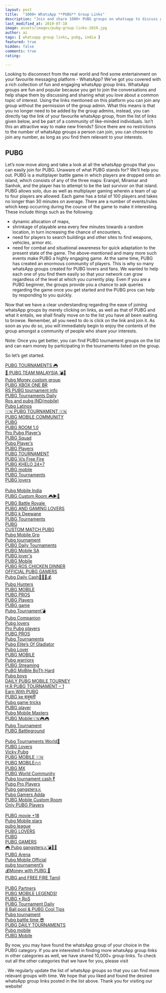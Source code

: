 ```yaml
---
layout: post
title:  "1000+ WhatsApp **PUBG** Group Links"
description: "Join and share 1000+ PUBG groups on whatsapp to discuss game strategy or find new friends and players."
last_modified_at: 2019-07-10
image: assets/images/pubg-group-links-2019.jpg
author: ai
tags: [ whatsapp group links, pubg, india ]
featured: true
hidden: false
comments: true
rating:

---
```


Looking to disconnect from the real world and find some entertainment on your favourite messaging platform - WhatsApp? We’ve got you covered with a rich collection of fun and engaging whatsApp group links. WhatsApp groups are fun and popular because you get to join the conversations and help shape them by discussing and sharing what you love about a common topic of interest. Using the links mentioned on this platform you can join any group without the permission of the group admin. What this means is that you no longer need to be added by the group admins, instead, you can directly tap the link of your favourite whatsApp group, from the list of links given below, and be part of a community of like-minded individuals. Isn’t this an attractive way to make new friends? Since there are no restrictions to the number of whatsApp groups a person can join, you can choose to join any number, as long as you find them relevant to your interests.


## PUBG

Let’s now move along and take a look at all the whatsApp groups that you can easily join for PUBG. Unaware of what PUBG stands for? We’ll help you out.
PUBG is a multiplayer battle game in which players are dropped onto an island, which consists of any of the three maps: Erangel, Miramar and Sanhok, and the player has to attempt to be the last survivor on that island. PUBG allows solo, duo as well as multiplayer gaming wherein a team of up to four players are allowed. Each game has a total of 100 players and takes no longer than 30 minutes on average. There are a number of events/rules which keep occurring during the course of the game to make it interesting. These include things such as the following:
-  dynamic allocation of maps,
- shrinkage of playable area every few minutes towards a random location, in turn increasing the chance of encounters,
- need for players to search buildings and other sites to find weapons, vehicles, armor etc.
- need for combat and situational awareness for quick adaptation to the present state of the game.
The above-mentioned and many more such events make PUBG a highly engaging game. At the same time, PUBG has created an enormous community of players. This is why so many whatsApp groups created for PUBG lovers and fans. We wanted to help each one of you find them easily so that your network can grow regardless of the level at which you currently play. Even if you are a PUBG beginner, the groups provide you a chance to ask queries regarding the game once you get started and the PUBG pros can help by responding to you quickly.

Now that we have a clear understanding regarding the ease of joining whatsApp groups by merely clicking on links, as well as that of PUBG and what it entails, we shall finally move on to the list you have all been waiting to browse. Remember, all you need to do is click on the link and join it. As soon as you do so, you will immediately begin to enjoy the contents of the group amongst a community of people who share your interests.

Note: Once you get better, you can find PUBG tournament groups on the list and can earn money by participating in the tournaments listed on the group.

So let’s get started.

<a href="https://chat.whatsapp.com/invite/LgMkdXIc9zN8MfGuC6HsLD">PUBG TOURNAMENTS 🎮</a><br />
<a href="https://chat.whatsapp.com/invite/EAYy6MxoXV37XEtZIj8jR4">🌸 PUBG TEAM MALAYSIA 💣🔫</a><br />
<a href="https://chat.whatsapp.com/invite/CJSKgJlvHLwAMg6AgrMoqi">Pubg Money custom group</a><br />
<a href="https://chat.whatsapp.com/invite/E8NXF3wYcqK202hyFxIx0P"> PUBG XBOX ONE BR </a><br />
<a href="https://chat.whatsapp.com/invite/6fysPgEXIaeJXGwTTIk2Sj">RS PUBG tournament info</a><br />
<a href="https://chat.whatsapp.com/invite/0l3jIZ5JX2A1pRaPBtXTy8">PUBG Tournaments Daily</a><br />
<a href="https://chat.whatsapp.com/invite/3X5xeBF833FHwgeFSCMJ8m">Ros and pubg IND(mobile)</a><br />
<a href="https://chat.whatsapp.com/invite/D1NmdsgAGqk6wTf2gpZJgj">Pubg Latinos</a><br />
<a href="https://chat.whatsapp.com/invite/JxTlU2LfBnaEIDgWBUdhjP">🇮🇳 PUBG TOURNAMENT 🇮🇳</a><br />
<a href="https://chat.whatsapp.com/invite/BRv037dvTImEHndbCBML9H">PUBG MOBILE COMMUNITY</a><br />
<a href="https://chat.whatsapp.com/invite/J60X7MZn4OVBKH2OsxDsor">PUBG</a><br />
<a href="https://chat.whatsapp.com/invite/FagY79pDSo7GJS1b7LAZtJ">PUBG ROOM 1.0</a><br />
<a href="https://chat.whatsapp.com/invite/GE6rxQevOVqGqvQqB2PbhI">Pro Pubg Player’s</a><br />
<a href="https://chat.whatsapp.com/invite/1jV9AWXgAZGGzcRL4eFkQH">PUBG Squad</a><br />
<a href="https://chat.whatsapp.com/invite/DmKyAqpom65AS8q4bNWng8">Pubg Player’s</a><br />
<a href="https://chat.whatsapp.com/invite/2fMsq5W6m0u5mu9kBbdgMz">PUBG Players</a><br />
<a href="https://chat.whatsapp.com/invite/IkT7t3TnghW3b6IAM3wu8r">PUBG TOURNAMENT</a><br />
<a href="https://chat.whatsapp.com/invite/2fxnO9IF9CHG5jyiepoUMl">PUBG V/s Free Fire</a><br />
<a href="https://chat.whatsapp.com/invite/LqlSQOvdb1fHDVLlhdLSaQ">PUBG KHELO 24×7</a><br />
<a href="https://chat.whatsapp.com/invite/4Hgt2aRHx2gBkr15HlEEpp">PUBG mobile</a><br />
<a href="https://chat.whatsapp.com/invite/J9pktmfMhtn9dbWwdKKTbe">PUBG Tournaments</a><br />
<a href="https://chat.whatsapp.com/invite/C5L4OXiu4MQ8wdw77wFI61">PUBG lovers</a><br />
<a href="https://chat.whatsapp.com/invite/4eNzcGbrgbuDlMYJaxPB2y"></a><br />
<a href="https://chat.whatsapp.com/invite/HZpOOqcwgnDDybfHMni1GF">Pubg Mobile India</a><br />
<a href="https://chat.whatsapp.com/invite/Ji7SggOJxHg6Y6XGaQPhPS">PUBG Custom Room 🎮▶🔫</a><br />
<a href="https://chat.whatsapp.com/invite/IIvmnCCZrsk5ZTg1dy0kgy">PUBG Battle Royale </a><br />
<a href="https://chat.whatsapp.com/invite/EmW4VNRZEhFA7fPruqsRKn">PUBG AND GAMING LOVERS</a><br />
<a href="https://chat.whatsapp.com/invite/KWTQPpaSVD0A02T2twlovv">PUBG k Deewane</a><br />
<a href="https://chat.whatsapp.com/invite/EgsvkysZwvP4YQPbfhTT7S">PUBG Tournaments</a><br />
<a href="https://chat.whatsapp.com/invite/EakI3B2VyH4D86LKNLH3KY">PUBG</a><br />
<a href="https://chat.whatsapp.com/invite/1hndTwyh87N9UC7C313DRc">CUSTOM MATCH PUBG</a><br />
<a href="https://chat.whatsapp.com/invite/LVjLbCZcqRfEQm5eORjRcF">Pubg Mobile Grp</a><br />
<a href="https://chat.whatsapp.com/invite/86qTuj6q4no9IyPFgFmnE4">Pubg tournament</a><br />
<a href="https://chat.whatsapp.com/invite/Hd3oculSBSE3vq9xTYSnM3">PUBG Daily Tournaments</a><br />
<a href="https://chat.whatsapp.com/invite/11m0FVJVmCvKOAYZgu0PCA">PUBG Mobile SA</a><br />
<a href="https://chat.whatsapp.com/invite/4q9y7yoLpST4NATrdM9ruE">PUBG lover's</a><br />
<a href="https://chat.whatsapp.com/invite/F1OseUGL0JkCroSPgZSFk3">PUBG Mobile</a><br />
<a href="https://chat.whatsapp.com/invite/DuR6DQVYQ4739nd3ThQkHV">PUBG ROS CHICKEN DINNER</a><br />
<a href="https://chat.whatsapp.com/invite/IBEuPbiM3ihEsaxaOcnqR0">OFFICIAL PUBG GAMERS</a><br />
<a href="https://chat.whatsapp.com/invite/Gr6xFbeFCXH7T93jCCqOzB">Pubg Daily Cash💸💸💷💰</a><br />
<a href="https://chat.whatsapp.com/invite/BBKlDddYDvO4xpfQVKIPPj">Pubg Hunters</a><br />
<a href="https://chat.whatsapp.com/invite/0bez4si0ICE2lCMyDqKxXi">PUBG MOBILE</a><br />
<a href="https://chat.whatsapp.com/invite/1v2TYjfjlg38oUUx88Txui">PUBG PROS</a><br />
<a href="https://chat.whatsapp.com/invite/IfsvhIqqKPWHI9vyUuusuM">PUBG Players</a><br />
<a href="https://chat.whatsapp.com/invite/E6zErxQ95YnEE4UdaGY7VX">PUBG game</a><br />
<a href="https://chat.whatsapp.com/invite/JLmdSEjKNPk6Vd1P4xvLED">Pubg Tournament💣</a><br />
<a href="https://chat.whatsapp.com/invite/G2BFpViRyi94cCP2qs5M8u">Pubg Companion</a><br />
<a href="https://chat.whatsapp.com/invite/Jvdt6DUTByp4XvQVS6lUvi">Pubg lovers </a><br />
<a href="https://chat.whatsapp.com/invite/ESn0d8F6qa0DBsvQ4Lyxdp">Pro Pubg players</a><br />
<a href="https://chat.whatsapp.com/invite/KYdOSG22hr12nWRh5Ykugv">PUBG PROS</a><br />
<a href="https://chat.whatsapp.com/invite/224ELWAqknU0ZydgpylPf7">Pubg Tournaments</a><br />
<a href="https://chat.whatsapp.com/invite/EIrU0xBWGtsGZOmAAu9cgE">Pubg Elite’s Of Gladiator</a><br />
<a href="https://chat.whatsapp.com/invite/KfoQu98se7V4H9uVO4lG1s">Pubg Lover</a><br />
<a href="https://chat.whatsapp.com/invite/CRMh7jzAy67G3IKfk8K6bq">PUBG MOBILE</a><br />
<a href="https://chat.whatsapp.com/invite/CzBHM9YCBMo5mvUtwjhZBP">Pubg warriors</a><br />
<a href="https://chat.whatsapp.com/invite/G1NxKS9QpZ8BkTyRWZvNNX">PUBG Streaming</a><br />
<a href="https://chat.whatsapp.com/invite/I72aNSIa8Se9Ygt38VyLsN">PuBG MoBile BoTh Hard</a><br />
<a href="https://chat.whatsapp.com/invite/DgMHyF9KcERLDz5SkF0BeY">Pubg boys</a><br />
<a href="https://chat.whatsapp.com/invite/F3mr33UYJPL3kfwPHV8dAV"> DAILY PUBG MOBILE TOURNEY</a><br />
<a href="https://chat.whatsapp.com/invite/BfpvsJAHlGxDcb53XylD0A">H.R PUBG TOURNAMENT – 1</a><br />
<a href="https://chat.whatsapp.com/invite/Dyw6fD89YuLGfKPh7fEHW8">Earn With PUBG</a><br />
<a href="https://chat.whatsapp.com/invite/IB45mtL1dBl8mFQiCov9eT">PUBG ke बाहुबली</a><br />
<a href="https://chat.whatsapp.com/invite/BFLNbFaLPg3CZ5teHUaQne">Pubg game tricks</a><br />
<a href="https://chat.whatsapp.com/invite/4pnmdRSVwUQEidpbFdvM3b">PUBG player</a><br />
<a href="https://chat.whatsapp.com/invite/BKJgJqLkWXY9yEgWubrqHa">Pubg Mobile Masters</a><br />
<a href="https://chat.whatsapp.com/invite/IqNvgKIQt5Q5afhnxYey2j"> PUBG Mobile🇮🇳🎮🎮 </a><br />
<a href="https://chat.whatsapp.com/invite/DtnlVRE8h7GIhytzqTWAs7">Pubg Tournament</a><br />
<a href="https://chat.whatsapp.com/invite/3dZUukaSUrKGppebMF2Blb">PUBG Battleground</a><br />
<a href="https://chat.whatsapp.com/invite/INJInFxMrT6GEtxCtwaBDm"></a><br />
<a href="https://chat.whatsapp.com/invite/E9kXClcjIGw6lakbqmA3iQ#">Pubg Tournaments World👑</a><br />
<a href="https://chat.whatsapp.com/invite/C5QGQVlolBp3ODCbxaDJgD">PUBG Lovers</a><br />
<a href="https://chat.whatsapp.com/invite/D3ljzrL5ICxGBZZC6C5xka">Vicky Pubg</a><br />
<a href="https://chat.whatsapp.com/invite/HbFg4VWDpMG5naCHYIpuoa">PUBG MOBILE 🇮🇳</a><br />
<a href="https://chat.whatsapp.com/invite/L3vn5Mw4Xtt4HYnjGzgHAL">PUBG MOBILE🔥🔥</a><br />
<a href="https://chat.whatsapp.com/invite/LVs1FponzdT8RNgz5tPEQ1">PUBG MX</a><br />
<a href="https://chat.whatsapp.com/invite/ARxR36qKRdzISDq2ogvDW1">PUBG World Community</a><br />
<a href="https://chat.whatsapp.com/invite/BGYaWxQa3rELOGjCyZvuiz">Pubg tournament cash ₹</a><br />
<a href="https://chat.whatsapp.com/invite/B7t6A2T4tp53thBtjwQyu2">Pubg Pro Players</a><br />
<a href="https://chat.whatsapp.com/invite/3IV7M62rKQADgRegZ2sQfz">Pubg gangsters⚔</a><br />
<a href="https://chat.whatsapp.com/invite/45MFvMqJKbRLQKj50xgxeC">Pubg Gamers Adda</a><br />
<a href="https://chat.whatsapp.com/invite/0bxgTC0e3HULDEwFPpGaKs">PUBG Mobile Custom Room</a><br />
<a href="https://chat.whatsapp.com/invite/2jVhSUtLbh76vy4q0nAUPR">Only PUBG Players</a><br />
<a href="https://chat.whatsapp.com/invite/L6PELYzHuw27rGMwlWKkfa"></a><br />
<a href="https://chat.whatsapp.com/invite/BeE8Pg3aXB4IyNHD5Y5dPy">PUBG movie +18</a><br />
<a href="https://chat.whatsapp.com/invite/F2mzd7ogorN0ZWE6GdLkCi">Pubg Mobile stars</a><br />
<a href="https://chat.whatsapp.com/invite/KzUYdxOYNn46pZDqwUxphi">pubg league</a><br />
<a href="https://chat.whatsapp.com/invite/FzO6mZAWF926p04vz0YAbS">PUBG LOVERS</a><br />
<a href="https://chat.whatsapp.com/invite/9vk91b0G68gE6yRJPN9YKB">PUBG</a><br />
<a href="https://chat.whatsapp.com/invite/Hd6jUtE7DuXGoZLLvm6DuX">PUBG GAMERS</a><br />
<a href="https://chat.whatsapp.com/invite/CGgtHv4HeAN4VTD6w5cOoU"> 🎮 Pubg gangsters⚔💣🔪🤩 </a><br />
<a href="https://chat.whatsapp.com/invite/CAniJpQaTha1acSa9GYYeu">PUBG Arena</a><br />
<a href="https://chat.whatsapp.com/invite/3v5qgBx2q1Y00MM6EkrbDC">Pubg Mobile Official</a><br />
<a href="https://chat.whatsapp.com/invite/CuGmLQtYuWz7T8cDIAF9aK">pubg tournament’s</a><br />
<a href="https://chat.whatsapp.com/invite/8RSA0IKU7F41qx8Gx80NUV">💰Money with PUBG 🔫</a><br />
<a href="https://chat.whatsapp.com/invite/GFb10aIiN2G8KYiekIhJko">PUBG and FREE FIRE Tamil</a><br />
<a href="https://chat.whatsapp.com/invite/E3uAoD8AF7E7jqfFhryFkU"></a><br />
<a href="https://chat.whatsapp.com/invite/BrAPKAd4PclCYb3CymDXkN">PUBG Partners</a><br />
<a href="https://chat.whatsapp.com/invite/DzTl3SwEHWDEyPuYiCcoQh"> PUBG MOBILE LEGENDS!</a><br />
<a href="https://chat.whatsapp.com/invite/AqHYhfqxaw53VBNuEmataz">PUBG • RoS</a><br />
<a href="https://chat.whatsapp.com/invite/KSzeMT4cbxf8rppTpksrif">PUBG Tournament Daily</a><br />
<a href="https://chat.whatsapp.com/invite/Lqcmjwn9RSf8F5f53ekZr7">8 Ball pool & PUBG Cool Tips</a><br />
<a href="https://chat.whatsapp.com/invite/23lRtRi06zP625avSew0JO">Pubg tournament</a><br />
<a href="https://chat.whatsapp.com/invite/DmCJAmKIgItJkRo1Xh8NDv">Pubg battle time 😎</a><br />
<a href="https://chat.whatsapp.com/invite/55V8ZydcGkrAcEGD1aGV3j">PUBG DAILY TOURNAMENTS</a><br />
<a href="https://chat.whatsapp.com/invite/Dp61CvgRtTZ2gDEFmND9CH">Pubg mobile</a><br />
<a href="https://chat.whatsapp.com/invite/977sy01YQB91Mpm9nrqPbg">PUBG Mobile</a><br />

By now, you may have found the whatsApp group of your choice in the PUBG category. If you are interested in finding more whatsApp group links in other categories as well, we have shared 10,000+ group links. To check out all the other categories that we have for you, please visit <main link>. We regularly update the list of whatsApp groups so that you can find more relevant groups with time.
We hope that you liked and found the desired whatsApp group links posted in the list above. Thank you for visiting our website!


